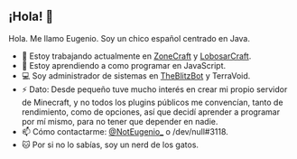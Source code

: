 ## ¡Hola! 👋

Hola. Me llamo Eugenio. Soy un chico español centrado en Java.

- 🔭 Estoy trabajando actualmente en [ZoneCraft](https://zonecraft.es) y [LobosarCraft](https://lobosarcraft.com).
- 🌱 Estoy aprendiendo a como programar en JavaScript.
- 💻 Soy administrador de sistemas en [TheBlitzBot](https://theblitzbot.com) y TerraVoid.
- ⚡ Dato: Desde pequeño tuve mucho interés en crear mi propio servidor de Minecraft, y no todos los plugins públicos me convencían, tanto de rendimiento, como de opciones, así que decidí aprender a programar por mí mismo, para no tener que depender en nadie.
- 📫 Cómo contactarme: [@NotEugenio_](https://twitter.com/NotEugenio_) o /dev/null#3118.
- 🐱 Por si no lo sabías, soy un nerd de los gatos.
